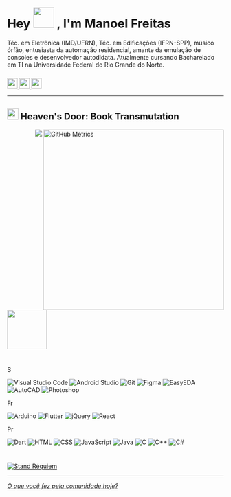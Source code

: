 <h1> 
  Hey 
  <img src="https://media.giphy.com/media/iigp4VDyf5dCLRlGkm/giphy.gif" width = "48" /> 
  , I'm Manoel Freitas
</h1>

  Téc. em Eletrônica (IMD/UFRN), Téc. em Edificações (IFRN-SPP), músico órfão, entusiasta da automação residencial, amante da emulação de consoles e desenvolvedor autodidata. Atualmente cursando Bacharelado em TI na Universidade Federal do Rio Grande do Norte.

<h3> </h3>

<div> 
  <a href="https://br.linkedin.com/in/josmanoel">
    <img src="https://img.shields.io/badge/LinkedIn-0077B5?style=for-the-badge&logo=linkedin&logoColor=white" height="24"/>
  </a>
    
  <a href="https://medium.com/@ManoelFreitas">
    <img src="https://img.shields.io/badge/Medium-12100E?style=for-the-badge&logo=medium&logoColor=white" height="24"/>
  </a>
  
  <a href="mailto:josmanoel.freitas@gmail.com">
    <img src="https://img.shields.io/badge/Gmail-D14836?style=for-the-badge&logo=gmail&logoColor=white" height="24"/>
  </a>
</div>


***

<h2>
  <img src="https://i.imgur.com/cpOXO53.gif" width = "26"/> 
  Heaven's Door: Book Transmutation
</h2>

<img align="right" alt="GitHub Metrics" src="https://gist.githubusercontent.com/JosManoel/277fce64135765cd65dd083c0be9de16/raw/1e0c2de7563534abe630a2d6be6eb54376e143e6/metrics.svg" width="420"/>
  
  
<!-- --------------------------------------------------------------------- -->

<img align="right" src="https://gist.githubusercontent.com/JosManoel/277fce64135765cd65dd083c0be9de16/raw/1e0c2de7563534abe630a2d6be6eb54376e143e6/badge_coffee&music&code.svg"/> 

<img src="https://i.imgur.com/DwsoBvD.gif" width = "92"/> 

<h1> 
  
</h1>

<!-- Software and tools -->
<img src="https://gist.githubusercontent.com/JosManoel/277fce64135765cd65dd083c0be9de16/raw/1e0c2de7563534abe630a2d6be6eb54376e143e6/title_software_and_tools.svg" alt="Software and tools" height="16" />

<p>
    <img alt="Visual Studio Code" src="https://img.shields.io/badge/Visual%20Studio%20Code-0078d7.svg?logo=visual-studio-code&logoColor=white"/>
    <img alt="Android Studio" src="https://img.shields.io/badge/Android%20Studio-008678.svg?logo=android-studio&logoColor=white"/>
    <img alt="Git" src="https://img.shields.io/badge/Git-F05033.svg?logo=git&logoColor=white"/>
    <img alt="Figma" src="https://gist.githubusercontent.com/JosManoel/277fce64135765cd65dd083c0be9de16/raw/1e0c2de7563534abe630a2d6be6eb54376e143e6/badge_figma.svg"/>
    <img alt="EasyEDA" src="https://gist.githubusercontent.com/JosManoel/277fce64135765cd65dd083c0be9de16/raw/1e0c2de7563534abe630a2d6be6eb54376e143e6/badge_easyeda.svg"/>
    <img alt="AutoCAD" src="https://gist.githubusercontent.com/JosManoel/277fce64135765cd65dd083c0be9de16/raw/1e0c2de7563534abe630a2d6be6eb54376e143e6/badge_autocad.svg"/>
    <img alt="Photoshop" src="https://gist.githubusercontent.com/JosManoel/277fce64135765cd65dd083c0be9de16/raw/1e0c2de7563534abe630a2d6be6eb54376e143e6/badge_photoshop.svg"/>

</p>


<!-- Frameworks and libraries -->
<img src="https://gist.githubusercontent.com/JosManoel/277fce64135765cd65dd083c0be9de16/raw/1e0c2de7563534abe630a2d6be6eb54376e143e6/title_frameworks_and_libraries.svg" alt="Frameworks and libraries" height="16" />

<p>
    <img alt="Arduino" src="https://img.shields.io/badge/-Arduino-00979D?logo=Arduino&logoColor=white"/>
    <img alt="Flutter" src="https://img.shields.io/badge/Flutter-02569B.svg?logo=flutter&logoColor=white"/>
    <img alt="jQuery" src="https://gist.githubusercontent.com/JosManoel/277fce64135765cd65dd083c0be9de16/raw/1c529767e3bfc8e934d8295f0c4c637b5f8cf301/badge_jquery.svg"/>
    <img alt="React" src="https://img.shields.io/badge/React-20232a.svg?logo=react&logoColor=%2361DAFB"/>
</p>


<!-- Programming languages -->
<img src="https://gist.githubusercontent.com/JosManoel/277fce64135765cd65dd083c0be9de16/raw/1e0c2de7563534abe630a2d6be6eb54376e143e6/title_programming_languages.svg" alt="Programming languages" height="16" />

<p>
  <img alt="Dart" src="https://img.shields.io/badge/Dart-15A6C4.svg?logo=dart&logoColor=white"/>
  <img alt="HTML" src="https://img.shields.io/badge/HTML-E34F26.svg?logo=html5&logoColor=white"/>
  <img alt="CSS" src="https://img.shields.io/badge/CSS-1572B6.svg?logo=css3&logoColor=white"/>
  <img alt="JavaScript" src="https://img.shields.io/badge/JavaScript-F7DF1E.svg?logo=javascript&logoColor=black"/>
  <img alt="Java" src="https://img.shields.io/badge/Java-007396.svg?logo=java&logoColor=white"/>
  <img alt="C" src="https://custom-icon-badges.herokuapp.com/badge/C-03599C.svg?logo=c-in-hexagon&logoColor=white"/>
  <img alt="C++" src="https://custom-icon-badges.herokuapp.com/badge/C++-9C033A.svg?logo=cpp2&logoColor=white"/>
  <img alt="C#" src="https://custom-icon-badges.herokuapp.com/badge/C%23-68217A.svg?logo=cs2&logoColor=white"/>
</p>

<h1> 
  
</h1>

<a href="https://metrics.lecoq.io/about/JosManoel">
      <img alt="Stand Réquiem" src="https://gist.githubusercontent.com/JosManoel/277fce64135765cd65dd083c0be9de16/raw/8a70b695a06da247b3e4a8a175ded8ad4d845690/badge_requiem.svg"/>
</a>

***

[_O que você fez pela comunidade hoje?_](https://docs.github.com/pt/get-started/exploring-projects-on-github/finding-ways-to-contribute-to-open-source-on-github)





